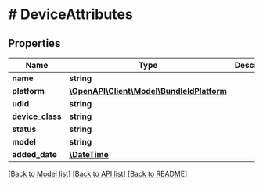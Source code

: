 # # DeviceAttributes

## Properties

Name | Type | Description | Notes
------------ | ------------- | ------------- | -------------
**name** | **string** |  | [optional] 
**platform** | [**\OpenAPI\Client\Model\BundleIdPlatform**](BundleIdPlatform.md) |  | [optional] 
**udid** | **string** |  | [optional] 
**device_class** | **string** |  | [optional] 
**status** | **string** |  | [optional] 
**model** | **string** |  | [optional] 
**added_date** | [**\DateTime**](\DateTime.md) |  | [optional] 

[[Back to Model list]](../../README.md#documentation-for-models) [[Back to API list]](../../README.md#documentation-for-api-endpoints) [[Back to README]](../../README.md)


